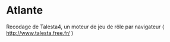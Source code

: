 Atlante
=======
Recodage de Talesta4, un moteur de jeu de rôle par navigateur ( http://www.talesta.free.fr/ )